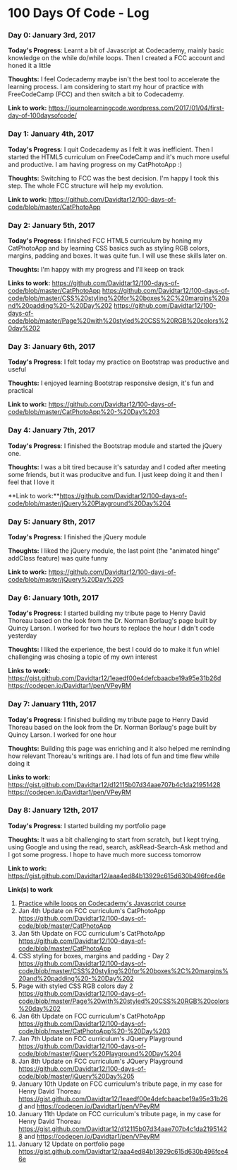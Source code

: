 # 100 Days Of Code - Log

### Day 0: January 3rd, 2017

**Today's Progress**: Learnt a bit of Javascript at Codecademy, mainly basic knowledge on the while do/while loops. Then I created a FCC account and honed it a little

**Thoughts:** I feel Codecademy maybe isn't the best tool to accelerate the learning process. I am considering to start my hour of practice with FreeCodeCamp (FCC) and then switch a bit to Codecademy.

**Link to work:** https://journolearningcode.wordpress.com/2017/01/04/first-day-of-100daysofcode/

### Day 1: January 4th, 2017

**Today's Progress**: I quit Codecademy as I felt it was inefficient. Then I started the HTML5 curriculum on FreeCodeCamp and it's much more useful and productive. I am having progress on my CatPhotoApp :)

**Thoughts:** Switching to FCC was the best decision. I'm happy I took this step. The whole FCC structure will help my evolution.

**Link to work:** https://github.com/Davidtar12/100-days-of-code/blob/master/CatPhotoApp

### Day 2: January 5th, 2017

**Today's Progress**: I finished FCC HTML5 curriculum by honing my CatPhotoApp and by learning CSS basics such as styling RGB colors, margins, padding and boxes. It was quite fun. I will use these skills later on.

**Thoughts:** I'm happy with my progress and I'll keep on track

**Links to work:** https://github.com/Davidtar12/100-days-of-code/blob/master/CatPhotoApp
https://github.com/Davidtar12/100-days-of-code/blob/master/CSS%20styling%20for%20boxes%2C%20margins%20and%20padding%20-%20Day%202
https://github.com/Davidtar12/100-days-of-code/blob/master/Page%20with%20styled%20CSS%20RGB%20colors%20day%202

### Day 3: January 6th, 2017

**Today's Progress**: I felt today my practice on Bootstrap was productive and useful 

**Thoughts:** I enjoyed learning Bootstrap responsive design, it's fun and practical

**Link to work:**
https://github.com/Davidtar12/100-days-of-code/blob/master/CatPhotoApp%20-%20Day%203

### Day 4: January 7th, 2017

**Today's Progress**: I finished the Bootstrap module and started the jQuery one.

**Thoughts:** I was a bit tired because it's saturday and I coded after meeting some friends, but it was producitve and fun. I just keep doing it and then I feel that I love it

**Link to work:**https://github.com/Davidtar12/100-days-of-code/blob/master/jQuery%20Playground%20Day%204

### Day 5: January 8th, 2017

**Today's Progress**: I finished the jQuery module

**Thoughts:** I liked the jQuery module, the last point (the "animated hinge" addClass feature) was quite funny

**Link to work:** https://github.com/Davidtar12/100-days-of-code/blob/master/jQuery%20Day%205

### Day 6: January 10th, 2017

**Today's Progress**: I started building my tribute page to Henry David Thoreau based on the look from the Dr. Norman Borlaug's page built by Quincy Larson. I worked for two hours to replace the hour I didn't code yesterday

**Thoughts:** I liked the experience, the best I could do to make it fun whiel challenging was chosing a topic of my own interest

**Links to work:** https://gist.github.com/Davidtar12/1eaedf00e4defcbaacbe19a95e31b26d
https://codepen.io/Davidtar1/pen/VPeyRM

### Day 7: January 11th, 2017

**Today's Progress**: I finished building my tribute page to Henry David Thoreau based on the look from the Dr. Norman Borlaug's page built by Quincy Larson. I worked for one hour

**Thoughts:** Building this page was enriching and it also helped me reminding how relevant Thoreau's writings are. I had lots of fun and time flew while doing it

**Links to work:** https://gist.github.com/Davidtar12/d12115b07d34aae707b4c1da21951428
https://codepen.io/Davidtar1/pen/VPeyRM

### Day 8: January 12th, 2017

**Today's Progress**: I started building my portfolio page

**Thoughts:** It was a bit challenging to start from scratch, but I kept trying, using Google and using the read, search, askRead-Search-Ask method and I got some progress. I hope to have much more success tomorrow

**Link to work:** https://gist.github.com/Davidtar12/aaa4ed84b13929c615d630b496fce46e

**Link(s) to work**
1. [Practice while loops on Codecademy's Javascript course](https://journolearningcode.wordpress.com/2017/01/04/first-day-of-100daysofcode/)
2. Jan 4th Update on FCC curriculum's CatPhotoApp https://github.com/Davidtar12/100-days-of-code/blob/master/CatPhotoApp
3. Jan 5th Update on FCC curriculum's CatPhotoApp https://github.com/Davidtar12/100-days-of-code/blob/master/CatPhotoApp
4. CSS styling for boxes, margins and padding - Day 2 https://github.com/Davidtar12/100-days-of-code/blob/master/CSS%20styling%20for%20boxes%2C%20margins%20and%20padding%20-%20Day%202
5. Page with styled CSS RGB colors day 2 https://github.com/Davidtar12/100-days-of-code/blob/master/Page%20with%20styled%20CSS%20RGB%20colors%20day%202
6. Jan 6th Update on FCC curriculum's CatPhotoApp https://github.com/Davidtar12/100-days-of-code/blob/master/CatPhotoApp%20-%20Day%203
7. Jan 7th Update on FCC curriculum's JQuery Playground https://github.com/Davidtar12/100-days-of-code/blob/master/jQuery%20Playground%20Day%204
8. Jan 8th Update on FCC curriculum's JQuery Playground https://github.com/Davidtar12/100-days-of-code/blob/master/jQuery%20Day%205
9. January 10th Update on FCC curriculum's tribute page, in my case for Henry David Thoreau https://gist.github.com/Davidtar12/1eaedf00e4defcbaacbe19a95e31b26d and https://codepen.io/Davidtar1/pen/VPeyRM
10. January 11th Update on FCC curriculum's tribute page, in my case for Henry David Thoreau https://gist.github.com/Davidtar12/d12115b07d34aae707b4c1da21951428 and https://codepen.io/Davidtar1/pen/VPeyRM
11. January 12 Update on portfolio page https://gist.github.com/Davidtar12/aaa4ed84b13929c615d630b496fce46e

